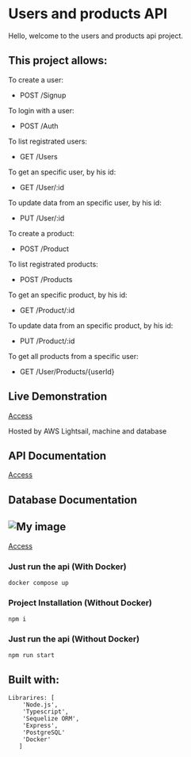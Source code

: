 # Users and products API

Hello, welcome to the users and products api project.

## This project allows:

To create a user:

- POST /Signup

To login with a user:

- POST /Auth

To list registrated users:

- GET /Users

To get an specific user, by his id:

- GET /User/:id

To update data from an specific user, by his id:

- PUT /User/:id

To create a product:

- POST /Product

To list registrated products:

- POST /Products

To get an specific product, by his id:

- GET /Product/:id

To update data from an specific product, by his id:

- PUT /Product/:id

To get all products from a specific user:

- GET /User/Products/{userId}

## Live Demonstration
[Access](http://44.209.158.168:3000/welcome)

Hosted by AWS Lightsail, machine and database


## API Documentation
[Access](https://documenter.getpostman.com/view/1219793/2s93m612N3)

## Database Documentation
![My image](https://danielcintra-s3-bucket.s3.amazonaws.com/Users+and+products+api.png)
---
[Access](https://dbdocs.io/cintra.70/Users-and-products-api)

### Just run the api (With Docker)
```
docker compose up
```

### Project Installation (Without Docker)

```
npm i
```

### Just run the api (Without Docker)

```
npm run start
```

## Built with:

```
Librarires: [
    'Node.js',
    'Typescript',
    'Sequelize ORM',
    'Express',
    'PostgreSQL'
    'Docker'
   ]
```
